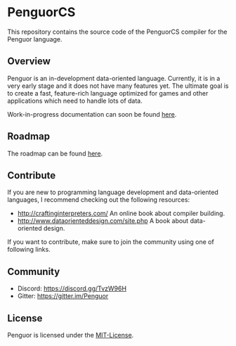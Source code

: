 # PenguorCS

This repository contains the source code of the PenguorCS compiler for the Penguor language.

## Overview

Penguor is an in-development data-oriented language. Currently, it is in a very early stage and it does not have many features yet. The ultimate goal is to create a fast, feature-rich language optimized for games and other applications which need to handle lots of data.

Work-in-progress documentation can soon be found [here](https://penguor.readthedocs.io/).

## Roadmap

The roadmap can be found [here](https://github.com/Penguor/PenguorDocs/Roadmap.md).

## Contribute

If you are new to programming language development and data-oriented languages, I recommend checking out the following resources:

- <http://craftinginterpreters.com/> An online book about compiler building.
- <http://www.dataorienteddesign.com/site.php> A book about data-oriented design.

If you want to contribute, make sure to join the community using one of following links.

## Community

- Discord: <https://discord.gg/TvzW96H>
- Gitter: <https://gitter.im/Penguor>

## License

Penguor is licensed under the [MIT-License](./LICENSE).
